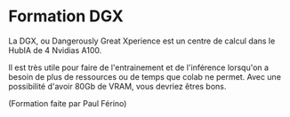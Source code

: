 # Formation DGX

La DGX, ou Dangerously Great Xperience est un centre de calcul dans le HubIA de 4 Nvidias A100.

Il est très utile pour faire de l'entrainement et de l'inférence lorsqu'on a besoin de plus de ressources ou de temps que colab ne permet. Avec une possibilité d'avoir 80Gb de VRAM,
vous devriez êtres bons.

(Formation faite par Paul Férino)
